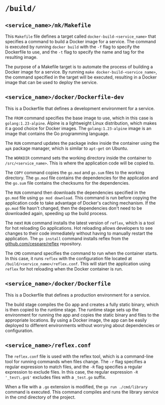 # `/build/`

## `<service_name>/mk/Makefile`

This `Makefile` file defines a target called `docker-build-<service_name>` that
specifies a command to build a Docker image for a service. The command is
executed by running `docker build` with the `-f` flag to specify the Dockerfile
to use, and the `-t` flag to specify the name and tag for the resulting image.

The purpose of a Makefile target is to automate the process of building a Docker
image for a service. By running `make docker-build-<service_name>`, the command
specified in the target will be executed, resulting in a Docker image that can
be used to deploy the service.

## `<service_name>/docker/Dockerfile-dev`

This is a Dockerfile that defines a development environment for a service. 

The `FROM` command specifies the base image to use, which in this case is
`golang:1.23-alpine`. Alpine is a lightweight Linux distribution, which makes
it a good choice for Docker images. The `golang:1.23-alpine` image is an image
that contains the Go programming language.

The `RUN` command updates the package index inside the container using the `apk`
package manager, which is similar to `apt-get` on Ubuntu.

The `WORKDIR` command sets the working directory inside the container to
`/src/<service_name>`. This is where the application code will be copied to.

The `COPY` command copies the `go.mod` and `go.sum` files to the working
directory. The `go.mod` file contains the dependencies for the application and
the `go.sum` file contains the checksums for the dependencies.

The `RUN` command then downloads the dependencies specified in the `go.mod` file
using `go mod download`. This command is run before copying the application code
to take advantage of Docker's caching mechanism. If the `go.mod` file hasn't
changed, then the dependencies don't need to be downloaded again, speeding up
the build process.

The next `RUN` command installs the latest version of `reflex`, which is a tool
for hot reloading Go applications. Hot reloading allows developers to see
changes to their code immediately without having to manually restart the
application. The `go install` command installs reflex from the
[github.com/cespare/reflex](https://github.com/cespare/reflex) repository.

The `CMD` command specifies the command to run when the container starts. In
this case, it runs `reflex` with the configuration file located at
`/build/<service_name>/reflex.conf`. This will start the application using
`reflex` for hot reloading when the Docker container is run.

## `<service_name>/docker/Dockerfile`

This is a Dockerfile that defines a production environment for a service. 

The build stage compiles the Go app and creates a fully static binary, which is
then copied to the runtime stage. The runtime stage sets up the environment for
running the app and copies the static binary and files to the appropriate
locations. By using a Docker image, the app can be easily deployed to different
environments without worrying about dependencies or configuration.

## `<service_name>/reflex.conf`

The `reflex.conf` file is used with the reflex tool, which is a command-line
tool for running commands when files change. The `-r` flag specifies a regular
expression to match files, and the `-R` flag specifies a regular expression to
exclude files. In this case, the regular expression `-R '_test\.go$'` excludes
files with a `_test.go` suffix.

When a file with a `.go` extension is modified, the `go run ./cmd/library`
command is executed. This command compiles and runs the library service in the
cmd directory of the project.
